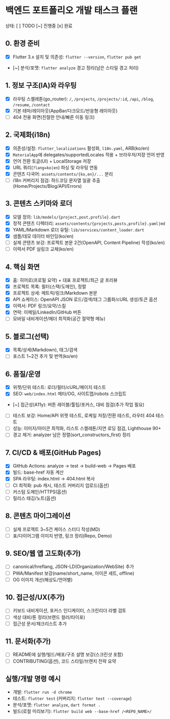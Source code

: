 # 백엔드 포트폴리오 개발 태스크 플랜

상태: [ ] TODO  [~] 진행중  [x] 완료

## 0. 환경 준비
- [x] Flutter 3.x 설치 및 의존성: `flutter --version`, `flutter pub get`
- [~] 분석/포맷: `flutter analyze` 경고 정리(남은 스타일 경고 처리)

## 1. 정보 구조(IA)와 라우팅
- [x] 라우팅 스켈레톤(go_router): `/`, `/projects`, `/projects/:id`, `/api`, `/blog`, `/resume`, `/contact`
- [x] 기본 테마/레이아웃(AppBar/다크모드/반응형 레이아웃)
- [ ] 404 전용 화면(친절한 안내/빠른 이동 링크)

## 2. 국제화(i18n)
- [x] 의존성/설정: `flutter_localizations` 활성화, `l10n.yaml`, ARB(ko/en)
- [x] `MaterialApp`에 delegates/supportedLocales 적용 + 브라우저/저장 언어 반영
- [x] 언어 전환 토글(UI) + LocalStorage 저장
- [x] URL 쿼리(`?lang=ko|en`) 파싱 및 라우팅 연동
- [x] 콘텐츠 다국어: `assets/contents/{ko,en}/...` 분리
- [ ] i18n 커버리지 점검: 하드코딩 문자열 일괄 추출(Home/Projects/Blog/API/Errors)

## 3. 콘텐츠 스키마와 로더
- [x] 모델 정의: `lib/models/{project,post,profile}.dart`
- [x] 정적 콘텐츠 디렉터리: `assets/contents/{projects,posts,profile}.yaml|md`
- [x] YAML/Markdown 로더 유틸: `lib/services/content_loader.dart`
- [x] 샘플/데모 데이터 바인딩(ko/en)
- [ ] 실제 콘텐츠 보강: 프로젝트 본문 2건(OpenAPI, Content Pipeline) 작성(ko/en)
- [ ] 이력서 PDF 실링크 교체(ko/en)

## 4. 핵심 화면
- [x] 홈: 히어로(프로필 요약) + 대표 프로젝트/최근 글 프리뷰
- [x] 프로젝트 목록: 필터(스택/도메인), 정렬
- [x] 프로젝트 상세: 메트릭/링크/Markdown 본문
- [x] API 쇼케이스: OpenAPI JSON 로드/검색/태그 그룹화/cURL 생성/토큰 옵션
- [x] 이력서: PDF 링크/요약/스킬
- [x] 연락: 이메일/LinkedIn/GitHub 버튼
- [ ] 모바일 내비게이션/헤더 최적화(공간 절약형 메뉴)

## 5. 블로그(선택)
- [x] 목록/상세(Markdown), 태그/검색
- [ ] 포스트 1~2건 추가 및 번역(ko/en)

## 6. 품질/운영
- [x] 위젯/단위 테스트: 로더/필터/cURL/페이지 테스트
- [x] SEO: `web/index.html` 메타/OG, 사이트맵/robots 스크립트
- [~] 접근성(A11y): 버튼 레이블/툴팁/포커스, 대비 점검(추가 작업 필요)
- [ ] 테스트 보강: Home/API 위젯 테스트, 로케일 저장/전환 테스트, 라우터 404 테스트
- [ ] 성능: 이미지/아이콘 최적화, 리스트 스켈레톤/지연 로딩 점검, Lighthouse 90+
- [ ] 경고 제거: analyzer 남은 정렬(sort_constructors_first) 정리

## 7. CI/CD & 배포(GitHub Pages)
- [x] GitHub Actions: analyze → test → build-web → Pages 배포
- [x] 빌드: base-href 자동 계산
- [x] SPA 라우팅: index.html → 404.html 복사
- [ ] CI 최적화: pub 캐시, 테스트 커버리지 업로드(옵션)
- [ ] 커스텀 도메인/HTTPS(옵션)
- [ ] 릴리스 태깅/노트(옵션)

## 8. 콘텐츠 마이그레이션
- [ ] 실제 프로젝트 3~5건 케이스 스터디 작성(MD)
- [ ] 표/다이어그램 이미지 반영, 링크 정리(Repo, Demo)

## 9. SEO/웹 앱 고도화(추가)
- [ ] canonical/hreflang, JSON-LD(Organization/WebSite) 추가
- [ ] PWA/Manifest 보강(name/short_name, 아이콘 세트, offline)
- [ ] OG 이미지 개선(해상도/언어별)

## 10. 접근성/UX(추가)
- [ ] 키보드 내비게이션, 포커스 인디케이터, 스크린리더 라벨 검토
- [ ] 색상 대비/톤 정리(브랜드 컬러/타이포)
- [ ] 접근성 문서/체크리스트 추가

## 11. 문서화(추가)
- [ ] README에 실행/빌드/배포/구조 설명 보강(스크린샷 포함)
- [ ] CONTRIBUTING(옵션), 코드 스타일/브랜치 전략 요약

## 실행/개발 명령 예시
- 개발: `flutter run -d chrome`
- 테스트: `flutter test` (커버리지: `flutter test --coverage`)
- 분석/포맷: `flutter analyze`, `dart format .`
- 빌드(로컬 미리보기): `flutter build web --base-href /<REPO_NAME>/`
